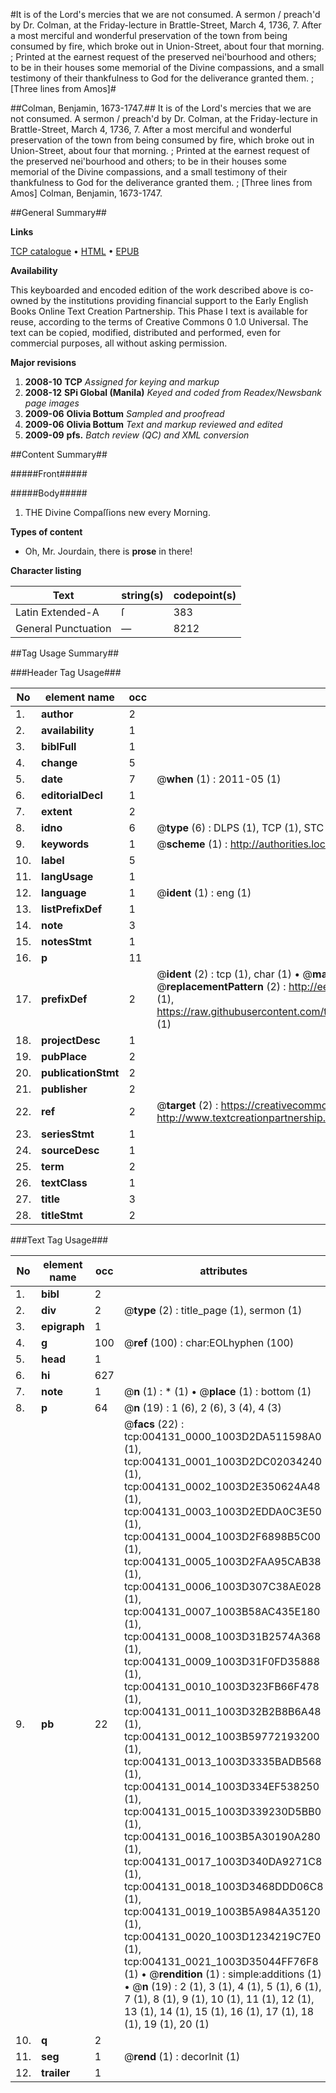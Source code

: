 #It is of the Lord's mercies that we are not consumed. A sermon / preach'd by Dr. Colman, at the Friday-lecture in Brattle-Street, March 4, 1736, 7. After a most merciful and wonderful preservation of the town from being consumed by fire, which broke out in Union-Street, about four that morning. ; Printed at the earnest request of the preserved nei'bourhood and others; to be in their houses some memorial of the Divine compassions, and a small testimony of their thankfulness to God for the deliverance granted them. ; [Three lines from Amos]#

##Colman, Benjamin, 1673-1747.##
It is of the Lord's mercies that we are not consumed. A sermon / preach'd by Dr. Colman, at the Friday-lecture in Brattle-Street, March 4, 1736, 7. After a most merciful and wonderful preservation of the town from being consumed by fire, which broke out in Union-Street, about four that morning. ; Printed at the earnest request of the preserved nei'bourhood and others; to be in their houses some memorial of the Divine compassions, and a small testimony of their thankfulness to God for the deliverance granted them. ; [Three lines from Amos]
Colman, Benjamin, 1673-1747.

##General Summary##

**Links**

[TCP catalogue](http://www.ota.ox.ac.uk/tcp/)  • 
[HTML](http://tei.it.ox.ac.uk/tcp/Texts-HTML/free/N03/N03385.html)  • 
[EPUB](http://tei.it.ox.ac.uk/tcp/Texts-EPUB/free/N03/N03385.epub)

**Availability**

This keyboarded and encoded edition of the
	       work described above is co-owned by the institutions
	       providing financial support to the Early English Books
	       Online Text Creation Partnership. This Phase I text is
	       available for reuse, according to the terms of Creative
	       Commons 0 1.0 Universal. The text can be copied,
	       modified, distributed and performed, even for
	       commercial purposes, all without asking permission.

**Major revisions**

1. __2008-10__ __TCP__ *Assigned for keying and markup*
1. __2008-12__ __SPi Global (Manila)__ *Keyed and coded from Readex/Newsbank page images*
1. __2009-06__ __Olivia Bottum__ *Sampled and proofread*
1. __2009-06__ __Olivia Bottum__ *Text and markup reviewed and edited*
1. __2009-09__ __pfs.__ *Batch review (QC) and XML conversion*

##Content Summary##

#####Front#####

#####Body#####

1. THE Divine Compaſſions new every Morning.

**Types of content**

  * Oh, Mr. Jourdain, there is **prose** in there!

**Character listing**


|Text|string(s)|codepoint(s)|
|---|---|---|
|Latin Extended-A|ſ|383|
|General Punctuation|—|8212|

##Tag Usage Summary##

###Header Tag Usage###

|No|element name|occ|attributes|
|---|---|---|---|
|1.|__author__|2||
|2.|__availability__|1||
|3.|__biblFull__|1||
|4.|__change__|5||
|5.|__date__|7| @__when__ (1) : 2011-05 (1)|
|6.|__editorialDecl__|1||
|7.|__extent__|2||
|8.|__idno__|6| @__type__ (6) : DLPS (1), TCP (1), STC (1), NOTIS (1), IMAGE-SET (1), EVANS-CITATION (1)|
|9.|__keywords__|1| @__scheme__ (1) : http://authorities.loc.gov/ (1)|
|10.|__label__|5||
|11.|__langUsage__|1||
|12.|__language__|1| @__ident__ (1) : eng (1)|
|13.|__listPrefixDef__|1||
|14.|__note__|3||
|15.|__notesStmt__|1||
|16.|__p__|11||
|17.|__prefixDef__|2| @__ident__ (2) : tcp (1), char (1)  •  @__matchPattern__ (2) : ([0-9\-]+):([0-9IVX]+) (1), (.+) (1)  •  @__replacementPattern__ (2) : http://eebo.chadwyck.com/downloadtiff?vid=$1&page=$2 (1), https://raw.githubusercontent.com/textcreationpartnership/Texts/master/tcpchars.xml#$1 (1)|
|18.|__projectDesc__|1||
|19.|__pubPlace__|2||
|20.|__publicationStmt__|2||
|21.|__publisher__|2||
|22.|__ref__|2| @__target__ (2) : https://creativecommons.org/publicdomain/zero/1.0/ (1), http://www.textcreationpartnership.org/docs/. (1)|
|23.|__seriesStmt__|1||
|24.|__sourceDesc__|1||
|25.|__term__|2||
|26.|__textClass__|1||
|27.|__title__|3||
|28.|__titleStmt__|2||


###Text Tag Usage###

|No|element name|occ|attributes|
|---|---|---|---|
|1.|__bibl__|2||
|2.|__div__|2| @__type__ (2) : title_page (1), sermon (1)|
|3.|__epigraph__|1||
|4.|__g__|100| @__ref__ (100) : char:EOLhyphen (100)|
|5.|__head__|1||
|6.|__hi__|627||
|7.|__note__|1| @__n__ (1) : * (1)  •  @__place__ (1) : bottom (1)|
|8.|__p__|64| @__n__ (19) : 1 (6), 2 (6), 3 (4), 4 (3)|
|9.|__pb__|22| @__facs__ (22) : tcp:004131_0000_1003D2DA511598A0 (1), tcp:004131_0001_1003D2DC02034240 (1), tcp:004131_0002_1003D2E350624A48 (1), tcp:004131_0003_1003D2EDDA0C3E50 (1), tcp:004131_0004_1003D2F6898B5C00 (1), tcp:004131_0005_1003D2FAA95CAB38 (1), tcp:004131_0006_1003D307C38AE028 (1), tcp:004131_0007_1003B58AC435E180 (1), tcp:004131_0008_1003D31B2574A368 (1), tcp:004131_0009_1003D31F0FD35888 (1), tcp:004131_0010_1003D323FB66F478 (1), tcp:004131_0011_1003D32B2B8B6A48 (1), tcp:004131_0012_1003B59772193200 (1), tcp:004131_0013_1003D3335BADB568 (1), tcp:004131_0014_1003D334EF538250 (1), tcp:004131_0015_1003D339230D5BB0 (1), tcp:004131_0016_1003B5A30190A280 (1), tcp:004131_0017_1003D340DA9271C8 (1), tcp:004131_0018_1003D3468DDD06C8 (1), tcp:004131_0019_1003B5A984A35120 (1), tcp:004131_0020_1003D1234219C7E0 (1), tcp:004131_0021_1003D35044FF76F8 (1)  •  @__rendition__ (1) : simple:additions (1)  •  @__n__ (19) : 2 (1), 3 (1), 4 (1), 5 (1), 6 (1), 7 (1), 8 (1), 9 (1), 10 (1), 11 (1), 12 (1), 13 (1), 14 (1), 15 (1), 16 (1), 17 (1), 18 (1), 19 (1), 20 (1)|
|10.|__q__|2||
|11.|__seg__|1| @__rend__ (1) : decorInit (1)|
|12.|__trailer__|1||
